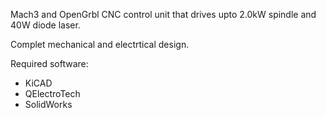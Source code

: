 Mach3 and OpenGrbl CNC control unit that drives upto 2.0kW spindle and 40W diode laser.

Complet mechanical and electrtical design.

Required software:
- KiCAD
- QElectroTech
- SolidWorks
